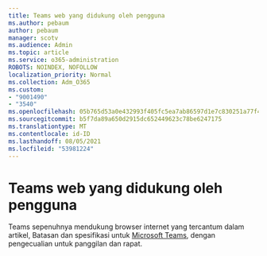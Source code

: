 ```yaml
---
title: Teams web yang didukung oleh pengguna
ms.author: pebaum
author: pebaum
manager: scotv
ms.audience: Admin
ms.topic: article
ms.service: o365-administration
ROBOTS: NOINDEX, NOFOLLOW
localization_priority: Normal
ms.collection: Adm_O365
ms.custom:
- "9001490"
- "3540"
ms.openlocfilehash: 05b765d53a0e432993f405fc5ea7ab86597d1e7c830251a77f4167a536d2b7dc
ms.sourcegitcommit: b5f7da89a650d2915dc652449623c78be6247175
ms.translationtype: MT
ms.contentlocale: id-ID
ms.lasthandoff: 08/05/2021
ms.locfileid: "53981224"
---
```

# <a name="teams-supported-web-browsers"></a>Teams web yang didukung oleh pengguna

Teams sepenuhnya mendukung browser internet yang tercantum dalam artikel, Batasan dan spesifikasi untuk [Microsoft Teams](https://docs.microsoft.com/microsoftteams/limits-specifications-teams#browsers), dengan pengecualian untuk panggilan dan rapat.